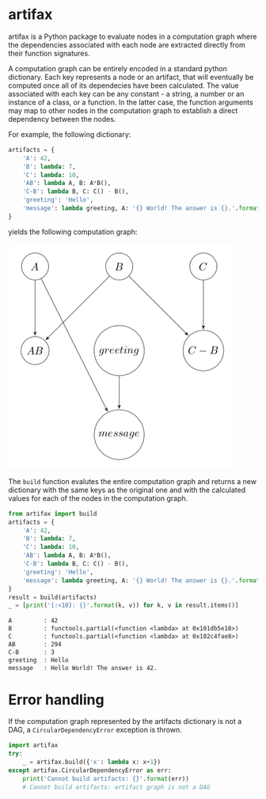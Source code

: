 # artifax

artifax is a Python package to evaluate nodes in a computation graph where
the dependencies associated with each node are extracted directly from their
function signatures.

A computation graph can be entirely encoded in a standard python dictionary.
Each key represents a node or an artifact, that will eventually be computed
once all of its dependecies have been calculated. The value associated with
each key can be any constant - a string, a number or an instance of a class,
or a function. In the latter case, the function arguments may map to other nodes
in the computation graph to establish a direct dependency between the nodes.

For example, the following dictionary:

```python
artifacts = {
    'A': 42,
    'B': lambda: 7,
    'C': lambda: 10,
    'AB': lambda A, B: A*B(),
    'C-B': lambda B, C: C() - B(),
    'greeting': 'Hello',
    'message': lambda greeting, A: '{} World! The answer is {}.'.format(greeting, A)
}
```
yields the following computation graph:

![Screenshot](sample-dag.png)

The `build` function evalutes the entire computation graph and returns a new dictionary
with the same keys as the original one and with the calculated values for each of the nodes
in the computation graph.

```python
from artifax import build
artifacts = {
    'A': 42,
    'B': lambda: 7,
    'C': lambda: 10,
    'AB': lambda A, B: A*B(),
    'C-B': lambda B, C: C() - B(),
    'greeting': 'Hello',
    'message': lambda greeting, A: '{} World! The answer is {}.'.format(greeting, A)
}
result = build(artifacts)
_ = [print('{:<10}: {}'.format(k, v)) for k, v in result.items()]
```
```shell
A         : 42
B         : functools.partial(<function <lambda> at 0x101db5e18>)
C         : functools.partial(<function <lambda> at 0x102c4fae8>)
AB        : 294
C-B       : 3
greeting  : Hello
message   : Hello World! The answer is 42.
```

# Error handling

If the computation graph represented by the artifacts dictionary is not a DAG,
a `CircularDependencyError` exception is thrown.

```python
import artifax
try:
    _ = artifax.build({'x': lambda x: x+1})
except artifax.CircularDependencyError as err:
    print('Cannot build artifacts: {}'.format(err))
    # Cannot build artifacts: artifact graph is not a DAG
```